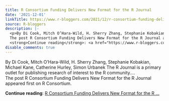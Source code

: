 ```yaml
---
title: R Consortium Funding Delivers New Format for the R Journal
date: '2021-12-01'
linkTitle: https://www.r-bloggers.com/2021/12/r-consortium-funding-delivers-new-format-for-the-r-journal/
source: R-bloggers
description: |-
  <p>By Di Cook, Mitch O’Hara-Wild, H. Sherry Zhang, Stephanie Kobakian, Michael Kane, Catherine Hurley, Simon Urbanek The R Journal is a primary outlet for publishing research of interest to the R community....<br />
  The post R Consortium Funding Delivers New Format for the R Journal appeared first on R Consortium.</p>
  <strong>Continue reading</strong>: <a href="https://www.r-bloggers.com/2021/12/r-consortium-funding-delivers-new-format-for-the-r-journal/">R Consortium Funding Delivers New Format for the R ...
disable_comments: true
---
```

<p>By Di Cook, Mitch O’Hara-Wild, H. Sherry Zhang, Stephanie Kobakian, Michael Kane, Catherine Hurley, Simon Urbanek The R Journal is a primary outlet for publishing research of interest to the R community....<br />
The post R Consortium Funding Delivers New Format for the R Journal appeared first on R Consortium.</p>
<strong>Continue reading</strong>: <a href="https://www.r-bloggers.com/2021/12/r-consortium-funding-delivers-new-format-for-the-r-journal/">R Consortium Funding Delivers New Format for the R ...